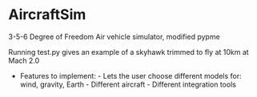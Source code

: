 # AircraftSim
3-5-6 Degree of Freedom Air vehicle simulator, modified pypme 

Running test.py gives an example of a skyhawk trimmed to fly at 10km at Mach 2.0
 
 - Features to implement: 
        -    Lets the user choose different models for: wind, gravity, Earth
        -    Different aircraft
        -    Different integration tools
